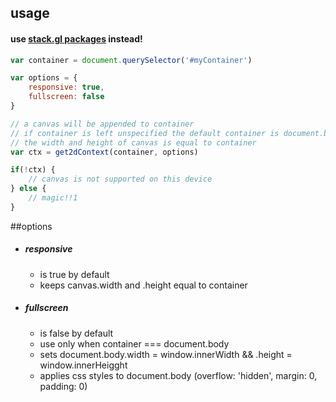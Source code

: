 ## usage

#### use [stack.gl packages](http://stack.gl) instead!

```js
var container = document.querySelector('#myContainer')

var options = {
    responsive: true,
    fullscreen: false
}

// a canvas will be appended to container
// if container is left unspecified the default container is document.body
// the width and height of canvas is equal to container
var ctx = get2dContext(container, options)

if(!ctx) {
    // canvas is not supported on this device
} else {
    // magic!!1
}
```

##options

* ##### responsive
   - is true by default
   - keeps canvas.width and .height equal to container
 
* ##### fullscreen
   - is false by default
   - use only when container === document.body
   - sets document.body.width = window.innerWidth && .height = window.innerHeigght
   - applies css styles to document.body (overflow: 'hidden', margin: 0, padding: 0)
